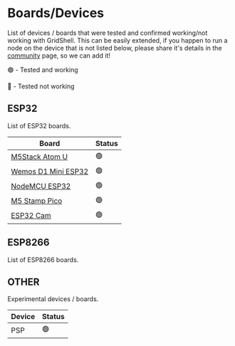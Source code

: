 # Boards/Devices  

List of devices / boards that were tested and confirmed working/not working with GridShell.
This can be easily extended, if you happen to run a node on the device that is not listed below, please share it's details in the [community](https://github.com/invpe/GridShell/issues) page, so we can add it!

🟢 - Tested and working

🔴 - Tested not working

## ESP32
List of ESP32 boards.

| Board  | Status |
| ------------- | ------------- |
| [M5Stack Atom U](https://shop.m5stack.com/products/atomu-esp32-development-kit-with-usb-a)  | 🟢  |
| [Wemos D1 Mini ESP32](https://nettigo.pl/products/modul-wifi-bluetooth-esp32-d1-mini)  | 🟢  |
| [NodeMCU ESP32](https://botland.store/esp32-wifi-and-bt-modules/8893-esp32-wifi-bt-42-platform-with-module-5904422337438.html)  | 🟢  |
| [M5 Stamp Pico](https://shop.m5stack.com/products/m5stamp-pico-5pcs)  | 🟢  |
| [ESP32 Cam](https://sklep.msalamon.pl/produkt/esp32-cam/)  | 🟢  |


## ESP8266
List of ESP8266 boards.

## OTHER
Experimental devices / boards.

| Device  | Status |
| ------------- | ------------- |
| PSP  | 🟢  |

